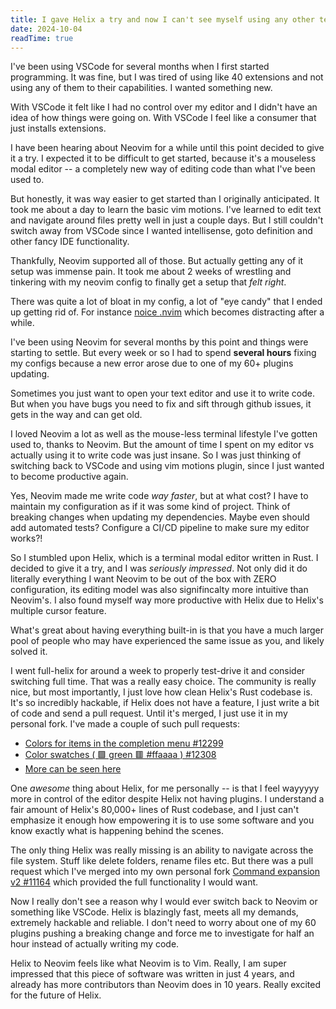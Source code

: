 ```yaml
---
title: I gave Helix a try and now I can't see myself using any other text editor
date: 2024-10-04
readTime: true
---
```


I've been using VSCode for several months when I first started programming. It was fine, but I was tired of using like 40 extensions and not using any of them to their capabilities. I wanted something new.

<!--more-->

With VSCode it felt like I had no control over my editor and I didn't have an idea of how things were going on. With VSCode I feel like a consumer that just installs extensions.

I have been hearing about Neovim for a while until this point decided to give it a try. I expected it to be difficult to get started, because it's a mouseless modal editor -- a completely new way of editing code than what I've been used to.

But honestly, it was way easier to get started than I originally anticipated. It took me about a day to learn the basic vim motions. I've learned to edit text and navigate around files pretty well in just a couple days. But I still couldn't switch away from VSCode since I wanted intellisense, goto definition and other fancy IDE functionality.

Thankfully, Neovim supported all of those. But actually getting any of it setup was immense pain. It took me about 2 weeks of wrestling and tinkering with my neovim config to finally get a setup that _felt right_.

There was quite a lot of bloat in my config, a lot of "eye candy" that I ended up getting rid of. For instance
[noice <!--typos-ignore-->
.nvim](https://github.com/folke/noice.nvim) which becomes distracting after a while.

I've been using Neovim for several months by this point and things were starting to settle. But every week or so I had to spend **several hours** fixing my configs because a new error arose due to one of my 60+ plugins updating.

Sometimes you just want to open your text editor and use it to write code. But when you have bugs you need to fix and sift through github issues, it gets in the way and can get old.

I loved Neovim a lot as well as the mouse-less terminal lifestyle I've gotten used to, thanks to Neovim. But the amount of time I spent on my editor vs actually using it to write code was just insane. So I was just thinking of switching back to VSCode and using vim motions plugin, since I just wanted to become productive again.

Yes, Neovim made me write code _way faster_, but at what cost? I have to maintain my configuration as if it was some kind of project. Think of breaking changes when updating my dependencies. Maybe even should add automated tests? Configure a CI/CD pipeline to make sure my editor works?!

So I stumbled upon Helix, which is a terminal modal editor written in Rust. I decided to give it a try, and I was _seriously impressed_. Not only did it do literally everything I want Neovim to be out of the box with ZERO configuration, its editing model was also signifincalty more intuitive than Neovim's. I also found myself way more productive with Helix due to Helix's multiple cursor feature.

What's great about having everything built-in is that you have a much larger pool of people who may have experienced the same issue as you, and likely solved it.

I went full-helix for around a week to properly test-drive it and consider switching full time. That was a really easy choice. The community is really nice, but most importantly, I just love how clean Helix's Rust codebase is. It's so incredibly hackable, if Helix does not have a feature, I just write a bit of code and send a pull request. Until it's merged, I just use it in my personal fork. I've made a couple of such pull requests:

- [Colors for items in the completion menu #12299](https://github.com/helix-editor/helix/pull/12299)
- [Color swatches ( 🟩 green 🟥 #ffaaaa ) #12308](https://github.com/helix-editor/helix/pull/12308)
- [More can be seen here](https://github.com/helix-editor/helix/pulls?q=is%3Apr+author%3ANikitaRevenco+is%3Aclosed+is%3Amerged)

One _awesome_ thing about Helix, for me personally -- is that I feel wayyyyy more in control of the editor despite Helix not having plugins. I understand a fair amount of Helix's 80,000+ lines of Rust codebase, and I just can't emphasize it enough how empowering it is to use some software and you know exactly what is happening behind the scenes.

The only thing Helix was really missing is an ability to navigate across the file system. Stuff like delete folders, rename files etc. But there was a pull request which I've merged into my own personal fork [Command expansion v2 #11164](https://github.com/helix-editor/helix/pull/11164) which provided the full functionality I would want.

Now I really don't see a reason why I would ever switch back to Neovim or something like VSCode. Helix is blazingly fast, meets all my demands, extremely hackable and reliable. I don't need to worry about one of my 60 plugins pushing a breaking change and force me to investigate for half an hour instead of actually writing my code.

Helix to Neovim feels like what Neovim is to Vim. Really, I am super impressed that this piece of software was written in just 4 years, and already has more contributors than Neovim does in 10 years. Really excited for the future of Helix.
